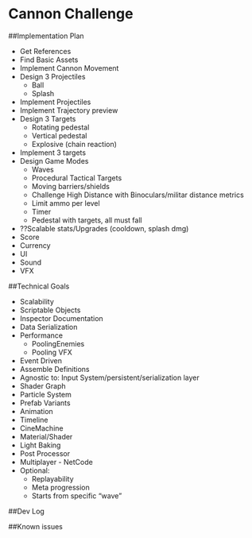 # Cannon Challenge

##Implementation Plan

- Get References
- Find Basic Assets
- Implement Cannon Movement
- Design 3 Projectiles
	- Ball
	- Splash
- Implement Projectiles
- Implement Trajectory preview
- Design 3 Targets
	- Rotating pedestal
	- Vertical pedestal
	- Explosive (chain reaction)
- Implement 3 targets
- Design Game Modes
	- Waves
	- Procedural Tactical Targets
	- Moving barriers/shields
	- Challenge High Distance with Binoculars/militar distance metrics
	- Limit ammo per level
	- Timer
	- Pedestal with targets, all must fall
- ??Scalable stats/Upgrades (cooldown, splash dmg)
- Score
- Currency
- UI
- Sound
- VFX

##Technical Goals

- Scalability
- Scriptable Objects
- Inspector Documentation
- Data Serialization
- Performance
	- PoolingEnemies
	- Pooling VFX
- Event Driven
- Assemble Definitions
- Agnostic to: Input System/persistent/serialization layer
- Shader Graph
- Particle System
- Prefab Variants
- Animation
- Timeline
- CineMachine
- Material/Shader
- Light Baking
- Post Processor
- Multiplayer - NetCode
- Optional:
	- Replayability
	- Meta progression
	- Starts from specific “wave”

##Dev Log



##Known issues
